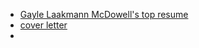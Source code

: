 - [Gayle Laakmann McDowell's top resume](https://www.quora.com/What-are-Gayle-Laakmann-McDowells-top-resume-evaluation-answers)
- [cover letter](http://www.essaycrafter.org/evon-writing/cover-letter_14/)
- 